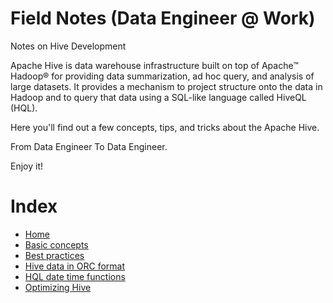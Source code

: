 # Field Notes (Data Engineer @ Work)
Notes on Hive Development

Apache Hive is data warehouse infrastructure built on top of Apache™ Hadoop® for providing data summarization, ad hoc query, and analysis of large datasets. It provides a mechanism to project structure onto the data in Hadoop and to query that data using a SQL-like language called HiveQL (HQL).

Here you'll find out a few concepts, tips, and tricks about the Apache Hive.

From Data Engineer To Data Engineer.

Enjoy it!

# Index

- [Home](https://github.com/lserra/hde/wiki)
- [Basic concepts](https://github.com/lserra/hde/wiki/Basic-Concepts)
- [Best practices](https://github.com/lserra/hde/wiki/Best-Practices)
- [Hive data in ORC format](https://github.com/lserra/hde/wiki/Hive-data-in-ORC-format)
- [HQL date time functions](https://github.com/lserra/hde/wiki/HQL-date-time-functions)
- [Optimizing Hive](https://github.com/lserra/hde/wiki/Optimizing-Hive)

